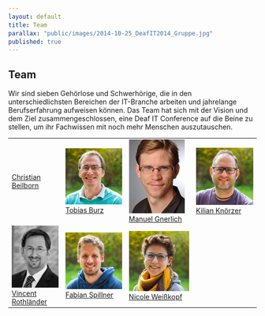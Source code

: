 ```yaml
---
layout: default
title: Team
parallax: "public/images/2014-10-25_DeafIT2014_Gruppe.jpg"
published: true
---
```



## Team

Wir sind sieben Gehörlose und Schwerhörige, die in den unterschiedlichsten Bereichen der IT-Branche arbeiten und jahrelange Berufserfahrung aufweisen können. Das Team hat sich mit der Vision und dem Ziel zusammengeschlossen, eine Deaf IT Conference auf die Beine zu stellen, um ihr Fachwissen mit noch mehr Menschen auszutauschen.

<table>
	<tr>
		<td><a href="/team/christian-beilborn">Christian Beilborn</a></td>
		<td><a href="/team/tobias-burz"><img src="/public/images/tobias_200px.jpg"><br>Tobias Burz</a></td>
		<td><a href="/team/manuel-gnerlich"><img src="/public/images/magn_small.jpg"><br>Manuel Gnerlich</a></td>
		<td><a href="/team/kilian-knoerzer"><img src="/public/images/kilian_200px.jpg"><br>Kilian Knörzer</a></td>
	</tr>
	<tr>
		<td><a href="/team/vincent-rothlaender"><img src="/public/images/viro_small.jpg"><br>Vincent Rothländer</a></td>
		<td><a href="/team/fabian-spillner"><img src="/public/images/fabian_200px.jpg"><br>Fabian Spillner</a></td>
		<td><a href="/team/nicole-weisskopf"><img src="/public/images/nicole_200px.jpg"><br>Nicole Weißkopf</a></td>
	</tr>
	<tr>
	</tr>
</table>
